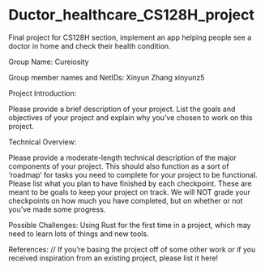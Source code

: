 # Ductor_healthcare_CS128H_project
Final project for CS128H section, implement an app helping people see a doctor in home and check their health condition.

Group Name: Cureiosity

Group member names and NetIDs: Xinyun Zhang  xinyunz5

Project Introduction:

Please provide a brief description of your project. List the goals and objectives of your project and explain why you’ve chosen to work on this project.

Technical Overview:

Please provide a moderate-length technical description of the major components of your project. This should also function as a sort of ‘roadmap’ for tasks you need to complete for your project to be functional.
Please list what you plan to have finished by each checkpoint. These are meant to be goals to keep your project on track. We will NOT grade your checkpoints on how much you have completed, but on whether or not you’ve made some progress. 


Possible Challenges:
    Using Rust for the first time in a project, which may need to learn lots of things and new tools.

References:
// If you’re basing the project off of some other work or if you received inspiration from an existing project, please list it here!
